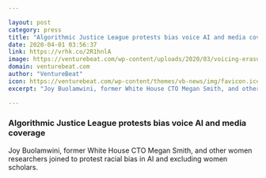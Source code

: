 ```yaml
---

layout: post
category: press
title: "Algorithmic Justice League protests bias voice AI and media coverage"
date: 2020-04-01 03:56:37
link: https://vrhk.co/2R1hnlA
image: https://venturebeat.com/wp-content/uploads/2020/03/voicing-erasure.jpg?w=1200&strip=all
domain: venturebeat.com
author: "VentureBeat"
icon: https://venturebeat.com/wp-content/themes/vb-news/img/favicon.ico
excerpt: "Joy Buolamwini, former White House CTO Megan Smith, and other women researchers joined to protest racial bias in AI and excluding women scholars."

---
```


### Algorithmic Justice League protests bias voice AI and media coverage

Joy Buolamwini, former White House CTO Megan Smith, and other women researchers joined to protest racial bias in AI and excluding women scholars.